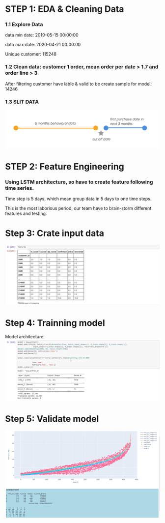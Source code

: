 # STEP 1: EDA & Cleaning Data
### 1.1 Explore Data

data min date:  2019-05-15 00:00:00

data max date:  2020-04-21 00:00:00

Unique customer: 115248

### 1.2 Clean data: customer 1 order, mean order per date > 1.7 and order line > 3
After filtering customer have lable & valid to be create sample for model:  14246

### 1.3 SLIT DATA
![train_test](https://github.com/Duy-Cao-Vo/customer_next_purchase_publish/blob/master/media/train_test_split.png)
# STEP 2: Feature Engineering
### Using LSTM architecture, so have to create feature following time series.
Time step is 5 days, which mean group data in 5 days to one time steps.

This is the most laborious period, our team have to brain-storm different features and testing.

# Step 3: Crate input data
![input_data](https://github.com/Duy-Cao-Vo/customer_next_purchase_publish/blob/master/media/Input_data.PNG)

# Step 4: Trainning model
Model architecture:
![model](https://github.com/Duy-Cao-Vo/customer_next_purchase_publish/blob/master/media/model.PNG)

# Step 5: Validate model
![have_covid-19](https://github.com/Duy-Cao-Vo/customer_next_purchase_publish/blob/master/media/ml_np_6.PNG)